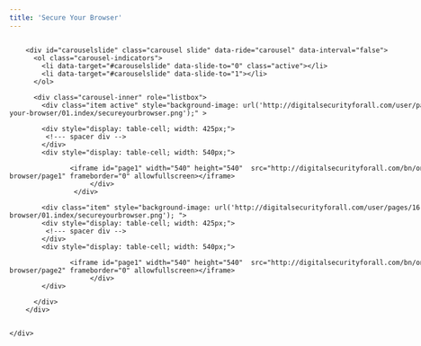 ```yaml
---
title: 'Secure Your Browser'
---
```


<!-- Latest compiled and minified CSS -->
<link rel="stylesheet" href="https://maxcdn.bootstrapcdn.com/bootstrap/3.3.7/css/bootstrap.min.css">

<!-- jQuery library -->
<script src="https://ajax.googleapis.com/ajax/libs/jquery/3.2.1/jquery.min.js"></script>

<!-- Latest compiled JavaScript -->
<script src="https://maxcdn.bootstrapcdn.com/bootstrap/3.3.7/js/bootstrap.min.js"></script>

<div class="" markdown="1" style="height: 540px; width: 960px; background-repeat: norepeat norepeat; background-size: auto auto;" >

<div style="display: table;  width: 100%;">

		<div id="carouselslide" class="carousel slide" data-ride="carousel" data-interval="false">
		  <ol class="carousel-indicators">
		    <li data-target="#carouselslide" data-slide-to="0" class="active"></li>
		    <li data-target="#carouselslide" data-slide-to="1"></li>
		  </ol>

		  <div class="carousel-inner" role="listbox">
		    <div class="item active" style="background-image: url('http://digitalsecurityforall.com/user/pages/16.one-sheets/05.secure-your-browser/01.index/secureyourbrowser.png');" >

			<div style="display: table-cell; width: 425px;">
			 <!--- spacer div -->
			</div>
			<div style="display: table-cell; width: 540px;">

		           <iframe id="page1" width="540" height="540"  src="http://digitalsecurityforall.com/bn/one-sheets/secure-your-browser/page1" frameborder="0" allowfullscreen></iframe> 
                        </div>
                    </div>
           
		    <div class="item" style="background-image: url('http://digitalsecurityforall.com/user/pages/16.one-sheets/05.secure-your-browser/01.index/secureyourbrowser.png'); ">
			<div style="display: table-cell; width: 425px;">
			 <!--- spacer div -->
			</div>
			<div style="display: table-cell; width: 540px;">

		           <iframe id="page1" width="540" height="540"  src="http://digitalsecurityforall.com/bn/one-sheets/secure-your-browser/page2" frameborder="0" allowfullscreen></iframe> 
                        </div>
		    </div>

		  </div>
		</div>


    </div>
</div>


